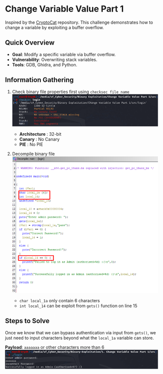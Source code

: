 # Change Variable Value Part 1

Inspired by the [CryptoCat](https://github.com/Crypto-Cat/CTF/tree/main/pwn/binary_exploitation_101/01-overwriting_stack_variables_part1) repository.
This challenge demonstrates how to change a variable by exploiting a buffer overflow.

## Quick Overview

- **Goal**: Modify a specific variable via buffer overflow.
- **Vulnerability**: Overwriting stack variables.
- **Tools**: GDB, Ghidra, and Python.

## Information Gathering

1. Check binary file properties first using `checksec file_name`<br>
   ![Checksec](./image/Checksec.png)

   - **Architecture** : 32-bit
   - **Canary** : No Canary
   - **PIE** : No PIE

2. Decompile binary file<br>
   ![Decompiled_File](./image/Login%20-%20Ghidra.png)

   - `char local_1a` only contain 6 characters
   - `int local_14` can be exploit from `gets()` function on line 15

## Steps to Solve

Once we know that we can bypass authentication via input from `gets()`, we just need to input characters beyond what the `local_1a` variable can store.

**Payload**: `aaaaaaa` or other characters more than 6
![RunPayload](./image/Bypass%20Login.png)
